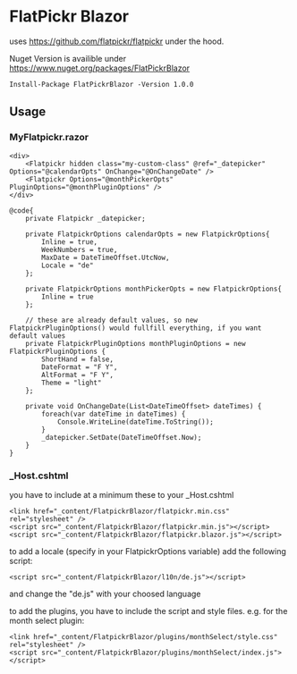 # FlatPickr Blazor

uses https://github.com/flatpickr/flatpickr under the hood. 

Nuget Version is availible under https://www.nuget.org/packages/FlatPickrBlazor

	Install-Package FlatPickrBlazor -Version 1.0.0

## Usage

### MyFlatpickr.razor
	<div>
		<Flatpickr hidden class="my-custom-class" @ref="_datepicker" Options="@calendarOpts" OnChange="@OnChangeDate" />
		<Flatpickr Options="@monthPickerOpts" PluginOptions="@monthPluginOptions" />
	</div>

	@code{
		private Flatpickr _datepicker;

		private FlatpickrOptions calendarOpts = new FlatpickrOptions{
			Inline = true,
			WeekNumbers = true,
			MaxDate = DateTimeOffset.UtcNow,
			Locale = "de"
		};

		private FlatpickrOptions monthPickerOpts = new FlatpickrOptions{
			Inline = true
		};

		// these are already default values, so new FlatpickrPluginOptions() would fullfill everything, if you want default values
		private FlatpickrPluginOptions monthPluginOptions = new FlatpickrPluginOptions {
		    ShortHand = false, 
            DateFormat = "F Y",
            AltFormat = "F Y",
            Theme = "light"
		};

		private void OnChangeDate(List<DateTimeOffset> dateTimes) {
			foreach(var dateTime in dateTimes) {
				Console.WriteLine(dateTime.ToString());
			}
			_datepicker.SetDate(DateTimeOffset.Now);
		}
	}

### _Host.cshtml

you have to include at a minimum these to your _Host.cshtml

	<link href="_content/FlatpickrBlazor/flatpickr.min.css" rel="stylesheet" />
	<script src="_content/FlatpickrBlazor/flatpickr.min.js"></script>
	<script src="_content/FlatpickrBlazor/flatpickr.blazor.js"></script>


to add a locale (specify in your FlatpickrOptions variable) add the following script:

	<script src="_content/FlatpickrBlazor/l10n/de.js"></script>

and change the "de.js" with your choosed language

to add the plugins, you have to include the script and style files. e.g. for the month select plugin: 

	<link href="_content/FlatpickrBlazor/plugins/monthSelect/style.css" rel="stylesheet" />
	<script src="_content/FlatpickrBlazor/plugins/monthSelect/index.js"></script>
